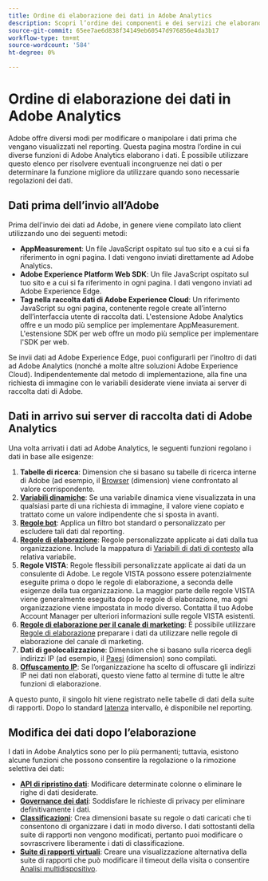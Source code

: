 ```yaml
---
title: Ordine di elaborazione dei dati in Adobe Analytics
description: Scopri l’ordine dei componenti e dei servizi che elaborano i dati in Adobe Analytics.
source-git-commit: 65ee7ae6d838f34149eb60547d976856e4da3b17
workflow-type: tm+mt
source-wordcount: '584'
ht-degree: 0%

---
```


# Ordine di elaborazione dei dati in Adobe Analytics

Adobe offre diversi modi per modificare o manipolare i dati prima che vengano visualizzati nel reporting. Questa pagina mostra l’ordine in cui diverse funzioni di Adobe Analytics elaborano i dati. È possibile utilizzare questo elenco per risolvere eventuali incongruenze nei dati o per determinare la funzione migliore da utilizzare quando sono necessarie regolazioni dei dati.

## Dati prima dell’invio all’Adobe

Prima dell&#39;invio dei dati ad Adobe, in genere viene compilato lato client utilizzando uno dei seguenti metodi:

* **AppMeasurement**: Un file JavaScript ospitato sul tuo sito e a cui si fa riferimento in ogni pagina. I dati vengono inviati direttamente ad Adobe Analytics.
* **Adobe Experience Platform Web SDK**: Un file JavaScript ospitato sul tuo sito e a cui si fa riferimento in ogni pagina. I dati vengono inviati ad Adobe Experience Edge.
* **Tag nella raccolta dati di Adobe Experience Cloud**: Un riferimento JavaScript su ogni pagina, contenente regole create all’interno dell’interfaccia utente di raccolta dati. L&#39;estensione Adobe Analytics offre e un modo più semplice per implementare AppMeasurement. L&#39;estensione SDK per web offre un modo più semplice per implementare l&#39;SDK per web.

Se invii dati ad Adobe Experience Edge, puoi configurarli per l’inoltro di dati ad Adobe Analytics (nonché a molte altre soluzioni Adobe Experience Cloud). Indipendentemente dal metodo di implementazione, alla fine una richiesta di immagine con le variabili desiderate viene inviata ai server di raccolta dati di Adobe.

## Dati in arrivo sui server di raccolta dati di Adobe Analytics

Una volta arrivati i dati ad Adobe Analytics, le seguenti funzioni regolano i dati in base alle esigenze:

1. **Tabelle di ricerca**: Dimension che si basano su tabelle di ricerca interne di Adobe (ad esempio, il [Browser](/help/components/dimensions/browser.md) (dimension) viene confrontato al valore corrispondente.
2. [**Variabili dinamiche**](/help/implement/vars/page-vars/dynamic-variables.md): Se una variabile dinamica viene visualizzata in una qualsiasi parte di una richiesta di immagine, il valore viene copiato e trattato come un valore indipendente che si sposta in avanti.
3. [**Regole bot**](/help/admin/admin/bot-removal/bot-rules.md): Applica un filtro bot standard o personalizzato per escludere tali dati dal reporting.
4. [**Regole di elaborazione**](/help/admin/admin/c-processing-rules/processing-rules.md): Regole personalizzate applicate ai dati dalla tua organizzazione. Include la mappatura di [Variabili di dati di contesto](/help/implement/vars/page-vars/contextdata.md) alla relativa variabile.
5. **Regole VISTA**: Regole flessibili personalizzate applicate ai dati da un consulente di Adobe. Le regole VISTA possono essere potenzialmente eseguite prima o dopo le regole di elaborazione, a seconda delle esigenze della tua organizzazione. La maggior parte delle regole VISTA viene generalmente eseguita dopo le regole di elaborazione, ma ogni organizzazione viene impostata in modo diverso. Contatta il tuo Adobe Account Manager per ulteriori informazioni sulle regole VISTA esistenti.
6. [**Regole di elaborazione per il canale di marketing**](/help/components/c-marketing-channels/c-rules.md): È possibile utilizzare [Regole di elaborazione](/help/admin/admin/c-processing-rules/processing-rules.md) preparare i dati da utilizzare nelle regole di elaborazione del canale di marketing.
7. **Dati di geolocalizzazione**: Dimension che si basano sulla ricerca degli indirizzi IP (ad esempio, il [Paesi](/help/components/dimensions/countries.md) (dimension) sono compilati.
8. [**Offuscamento IP**](/help/admin/admin/general-acct-settings-admin.md): Se l’organizzazione ha scelto di offuscare gli indirizzi IP nei dati non elaborati, questo viene fatto al termine di tutte le altre funzioni di elaborazione.

A questo punto, il singolo hit viene registrato nelle tabelle di dati della suite di rapporti. Dopo lo standard [latenza](latency.md) intervallo, è disponibile nel reporting.

## Modifica dei dati dopo l’elaborazione

I dati in Adobe Analytics sono per lo più permanenti; tuttavia, esistono alcune funzioni che possono consentire la regolazione o la rimozione selettiva dei dati:

* [**API di ripristino dati**](https://developer.adobe.com/analytics-apis/docs/2.0/guides/endpoints/data-repair/): Modificare determinate colonne o eliminare le righe di dati desiderate.
* [**Governance dei dati**](/help/admin/c-data-governance/an-gdpr-workflow.md): Soddisfare le richieste di privacy per eliminare definitivamente i dati.
* [**Classificazioni**](/help/components/classifications/c-classifications.md): Crea dimensioni basate su regole o dati caricati che ti consentono di organizzare i dati in modo diverso. I dati sottostanti della suite di rapporti non vengono modificati, pertanto puoi modificare o sovrascrivere liberamente i dati di classificazione.
* [**Suite di rapporti virtuali**](/help/components/vrs/vrs-about.md): Creare una visualizzazione alternativa della suite di rapporti che può modificare il timeout della visita o consentire [Analisi multidispositivo](/help/components/cda/overview.md).
